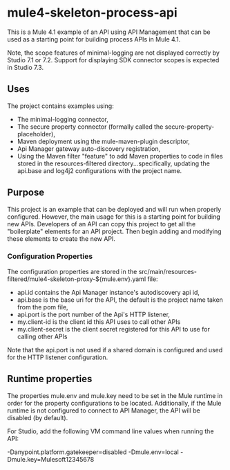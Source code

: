 # mule4-skeleton-process-api
This is a Mule 4.1 example of an API using API Management that can be used as a starting point for building process APIs in Mule 4.1. 

Note, the scope features of minimal-logging are not displayed correctly by Studio 7.1 or 7.2. Support for displaying SDK connector scopes is expected in Studio 7.3.

## Uses

The project contains examples using:

* The minimal-logging connector, 
* The secure property connector (formally called the secure-property-placeholder),
* Maven deployment using the mule-maven-plugin descriptor,
* Api Manager gateway auto-discovery registration,
* Using the Maven filter "feature" to add Maven properties to code in files stored in the resources-filtered directory...specifically, updating the api.base and log4j2 configurations with the project name.

## Purpose

This project is an example that can be deployed and will run when properly configured. However, the main usage for this is a starting point for building new APIs.
Developers of an API can copy this project to get all the "boilerplate" elements for an API project. Then begin adding and modifying these elements to create the new API. 

### Configuration Properties

The configuration properties are stored in the src/main/resources-filtered/mule4-skeleton-proxy-${mule.env}.yaml file:

* api.id contains the Api Manager instance's autodiscovery api id,
* api.base is the base uri for the API, the default is the project name taken from the pom file,
* api.port is the port number of the Api's HTTP listener,
* my.client-id is the client id this API uses to call other APIs
* my.client-secret is the client secret registered for this API to use for calling other APIs

Note that the api.port is not used if a shared domain is configured and used for the HTTP listener configuration.


## Runtime properties

The properties mule.env and mule.key need to be set in the Mule runtime in order for the property configurations to be located. Additionally, if the Mule runtime is not configured to connect to API Manager, the API will be disabled (by default).

For Studio, add the following VM command line values when running the API:

 -Danypoint.platform.gatekeeper=disabled -Dmule.env=local -Dmule.key=Mulesoft12345678
